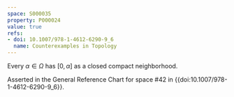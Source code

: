 ```yaml
---
space: S000035
property: P000024
value: true
refs:
- doi: 10.1007/978-1-4612-6290-9_6
  name: Counterexamples in Topology
---
```


Every $\alpha\in\Omega$ has $[0,\alpha]$ as a closed compact neighborhood.

Asserted in the General Reference Chart for space #42 in
{{doi:10.1007/978-1-4612-6290-9_6}}.

